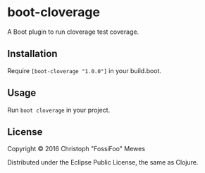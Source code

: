 # boot-cloverage

A Boot plugin to run cloverage test coverage.

## Installation

Require `[boot-cloverage "1.0.0"]` in your build.boot.

## Usage

Run `boot cloverage` in your project.

## License

Copyright © 2016 Christoph "FossiFoo" Mewes

Distributed under the Eclipse Public License, the same as Clojure.
